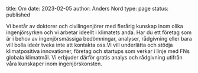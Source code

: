 title: Om
date: 2023-02-05
author: Anders Nord
type: page
status: published

Vi består av doktorer och civilingenjörer med flerårig kunskap inom olika
ingenjörsyrken och vi arbetar ideellt i klimatets anda. Har du ett företag
som är i behov av ingenjörsmässiga bedömningar, analyser, rådgivning eller
bara vill bolla ideér tveka inte att kontakta oss.Vi vill underlätta och
stödja klimatpositiva innovationer, företag och startups som verkar i linje
med FNs globala klimatmål. Vi erbjuder därför gratis analys och rådgivning
utifrån våra kunskaper inom ingenjörskonsten.
